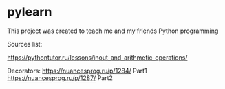 # pylearn
This project was created to teach me and my friends Python programming

Sources list:

  https://pythontutor.ru/lessons/inout_and_arithmetic_operations/
  
  Decorators: 
    https://nuancesprog.ru/p/1284/ Part1 
    https://nuancesprog.ru/p/1287/ Part2
